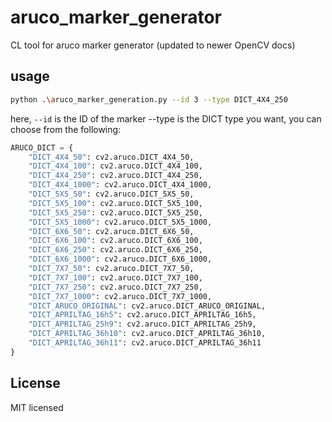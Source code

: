 # aruco_marker_generator
CL tool for aruco marker generator (updated to newer OpenCV docs)

## usage

```sh
python .\aruco_marker_generation.py --id 3 --type DICT_4X4_250
```

here, `--id` is the ID of the marker
--type is the DICT type you want, you can choose from the following:

```py
ARUCO_DICT = {
    "DICT_4X4_50": cv2.aruco.DICT_4X4_50,
    "DICT_4X4_100": cv2.aruco.DICT_4X4_100,
    "DICT_4X4_250": cv2.aruco.DICT_4X4_250,
    "DICT_4X4_1000": cv2.aruco.DICT_4X4_1000,
    "DICT_5X5_50": cv2.aruco.DICT_5X5_50,
    "DICT_5X5_100": cv2.aruco.DICT_5X5_100,
    "DICT_5X5_250": cv2.aruco.DICT_5X5_250,
    "DICT_5X5_1000": cv2.aruco.DICT_5X5_1000,
    "DICT_6X6_50": cv2.aruco.DICT_6X6_50,
    "DICT_6X6_100": cv2.aruco.DICT_6X6_100,
    "DICT_6X6_250": cv2.aruco.DICT_6X6_250,
    "DICT_6X6_1000": cv2.aruco.DICT_6X6_1000,
    "DICT_7X7_50": cv2.aruco.DICT_7X7_50,
    "DICT_7X7_100": cv2.aruco.DICT_7X7_100,
    "DICT_7X7_250": cv2.aruco.DICT_7X7_250,
    "DICT_7X7_1000": cv2.aruco.DICT_7X7_1000,
    "DICT_ARUCO_ORIGINAL": cv2.aruco.DICT_ARUCO_ORIGINAL,
    "DICT_APRILTAG_16h5": cv2.aruco.DICT_APRILTAG_16h5,
    "DICT_APRILTAG_25h9": cv2.aruco.DICT_APRILTAG_25h9,
    "DICT_APRILTAG_36h10": cv2.aruco.DICT_APRILTAG_36h10,
    "DICT_APRILTAG_36h11": cv2.aruco.DICT_APRILTAG_36h11
}
```

## License
MIT licensed
